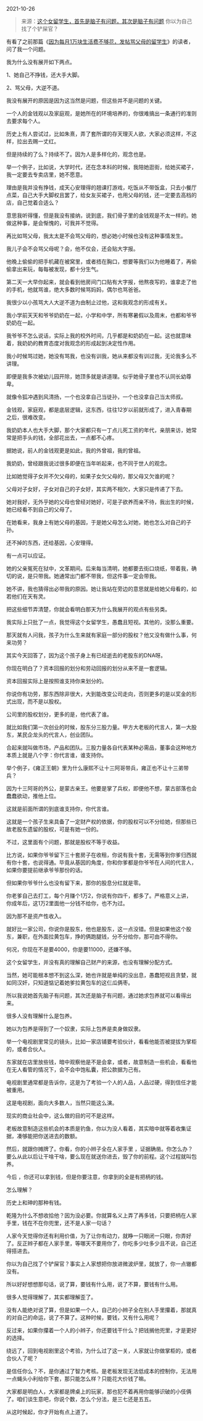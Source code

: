 2021-10-26

> 来源：[这个女留学生，首先是脑子有问题，其次是脑子有问题](http://mp.weixin.qq.com/s?__biz=MzU0MjYwNDU2Mw==&mid=2247501878&idx=2&sn=a5a328e491290840a9d6dbf941bcf32d&chksm=fb1aa44acc6d2d5c99c596d905d93eef2e7347bc191c91a2efce828ff2a40de9121c6cf1ca6c&scene=27#wechat_redirect)
> 你以为自己找了个铲屎官？

有看了之前那篇《[因为每月1万块生活费不够花，发帖骂父母的留学生](http://mp.weixin.qq.com/s?__biz=MzU0MjYwNDU2Mw==&mid=2247501722&idx=2&sn=0f7e925dcb751ca04e4c7c216108993e&chksm=fb1aabe6cc6d22f0edb86f70f6c574ffc7d81da40fc1f4879dad6ce953e326c7e88f9edf4495&scene=21#wechat_redirect)》的读者，问了我一个问题。

  

我为什么没有展开如下两点。

  

1、她自己不挣钱，还大手大脚。

2、骂父母，大逆不道。

  

我没有展开的原因是因为这当然是问题，但这些并不是问题的关键。  

  

一个人的金钱观以及家庭观，是她所在的环境培养的，你很难搞出一条通行的准则去要求每个人。

  

历史上有人尝试过，比如朱熹，弄了套所谓的存天理灭人欲，大家必须这样，不这样，拉出去赐一丈红。

  

但是持续的了么？持续不了。因为人是多样化的，观念也是。

  

举一个例子，比如说，大学时代，还在念本科的时候，我陪她逛街，给她买裙子，我一定要去专卖店里，她不愿意。

  

理由是我并没有挣钱，成天心安理得的翘课打游戏，吃饭从不带饭盒，只去小餐厅点菜，自己大手大脚权且罢了，给女友买裙子，也用父母的钱，还一定要去高档的店，自己觉着合适么？

  

意思我听得懂，但是我没有接纳，说到底，我们骨子里的金钱观是不太一样的。她做这种事，是会惭愧的，可我并不觉得。

  

再比如骂父母，我太太是不会骂父母的，想必她小时候也没有这种事情发生。  

  

我儿子会不会骂父母呢？会，他不仅会，还会贴大字报。  

  

他晚上偷偷的把手机藏在被窝里，或者捂在胸口，想要等我们以为他睡着了，再偷偷拿出来玩，每每被发现，都十分生气。

  

第二天一大早你起来，就会看到他房间门口贴有大字报，他熬夜写的，谁拿走了他的手机，他就骂谁，绝大多数时候骂妈妈，偶尔也骂爸爸。

  

我很少以小孩骂大人大逆不道为由制止过他，这和我观念的形成有关。

  

我小学前天天和爷爷奶奶在一起，小学和中学，所有寒暑假以及周末，也都和爷爷奶奶在一起。  

  

我爷爷不怎么说话，实际上我的校外时间，几乎都是和奶奶在一起。这也就意味着，我奶奶的教育态度对我观念的形成起到决定性作用。

  

我小时候骂过她，她没有骂我，也没有训我，她从来都没有训过我，无论我多么不讲理。  

  

即便是我多次被幼儿园开除，她顶多就是讲道理。似乎她骨子里也不认同长幼尊卑。

  

就像令狐冲遇到风清扬，一个也没拿自己当徒孙，一个也没拿自己当太师叔。  

  

金钱观，家庭观，都是底层逻辑，这东西，往往12岁以前就形成了，进入青春期之后，很难改变。

  

我奶奶本人也大手大脚，那个大家都只有一丁点儿死工资的年代，亲朋来访，她常常是把手头的钱，全部花出去，一点都不心疼。  

  

据她说，前人的金钱观更是如此，我的外曾祖，我的曾祖。  

  

我奶奶，曾经跟我说过很多即便在当年听起来，也不同于世人的观念。  

  

比如她觉得子女并不欠父母的，如果子女欠父母的，那父母又欠谁的呢？

  

父母对子女好，子女对自己的子女好，其实两不相欠，大家只是传递了下去。

  

她对我好，无外乎她的父母也曾经对她好，可是子欲养而亲不待，我出生的时候，她已经看不到自己的父母了。  

  

在她看来，我身上有她父母的基因，于是她父母怎么对她，她也怎么对自己的子孙。  

  

还不掉的东西，还给基因，心安理得。

  

有一点可以应证。  

  

她的父亲冤死在狱中，文革期间。后来每当清明，她都要去街口烧纸，带着我，确切的说，是只带我。她通常出门都不带我，但这件事一定会带我。

  

她不讲，我也猜得出必带我的原因。她让我站在旁边的意思就是给她父母看的，如若他们在天有灵。

  

把这些细节弄清楚，你就会看明白那天为什么我展开的观点有些另类。  

  

我实际上只批了一点，我觉得这个女留学生，愚蠢且短视。其他的，没那么重要。

  

那天就有人问我，孩子为什么生来就有家庭一部分的股权？他又没有做什么事，何来功劳？

  

其实今天回答了，因为这个孩子身上有已经逝去的老股东的DNA呀。

  

你现在明白了？资本回报的划分和劳动回报的划分从来不是一套逻辑。  

  

资本回报实际上是按照谁支持你来划分的。

  

你说你有功劳，那东西除非很大，大到能改变公司走向，否则更多的是以奖金的形式出现，而不是以股权。  

  

公司里的股权划分，更多的是，他代表了谁。  

  

就比如我们第一次创业的时候，股东分三股力量。甲方大老板的代言人，第一大股东，某民企龙头的代言人，创业团队。  

  

合起来就叫做市场，产品和团队。三股力量各自代表某种必需品，董事会这种地方本质上就是八个字：你代言谁，谁支持你。

  

举个例子，《雍正王朝》里为什么康熙不让十三阿哥带兵，雍正也不让十三弟带兵？  

  

因为十三阿哥的外公，是蒙古亲王。他要是掌了兵权，即便他不想，蒙古部落也会蠢蠢欲动，推他上位。

  

这就是前面所谓的到底谁支持你，你代言谁。

  

这就是一个孩子生来具备了一定财产权的依据，你的股权可以不分给她，但那些已故老股东遗留的股权，可是有她一份的。

  

不过，这里面有个问题，那就是股权不等于收益。

  

比方说，如果你爷爷留下三十套房子在收租，你说有我十套，无需等到你爹归西就有你十套，也说得通。毕竟从基因的角度，你和你爹都是你爷爷在人间的代言人，如果你要提前继承爷爷那份的话。

  

但如果你爷爷什么也没有留下来，那你的股息分红就是零。

  

你老爹自己去打工，每个月赚个1万2，你说有你四千，都多了。严格意义上讲，你成年后，这1万2里面他一分钱不给你，也不为过。

  

因为那不是资产性收入。  

  

就好比一家公司，你说你是股东，他也是股东，这一点没错。但是如果他这个股东，兼职，在外面拉黄包车，挣的俩跑腿钱，分不分给你，那可由不得你。  

  

何况，你现在不是要4000，你是要11000，还嫌不够。  

  

这个女留学生，并没有真的理解自己财产的来源，也没有理解分配方式。

  

当然，她可能根本想不到这么深，她也许就是单纯的没出息，愚蠢短视且贪婪，就如同汉奸，只知道惦记着她爹拉黄包车的这仨瓜俩枣。

  

所以我说她首先脑子有问题，其次还是脑子有问题，通过她求包养就可以看得出来。

  

很多人没有理解什么是包养。

  

她以为包养是得到了一个奴隶，实际上包养是卖身做奴隶。  

  

举一个电视剧里常见的镜头，比如一家店铺要考验伙计，看看他能否被提拔为掌柜的，或者合伙人。  

  

东家就在店里放些钱，暗中观察他是不是会拿，或者，故意制造一些机会，看看他在无人看管的情况下，会不会中饱私囊，把公款据为己有。  

  

电视剧里通常都是告诉你，这是为了考验一个人的人品，人品过硬，得到信任才能被重用。

  

这是电视剧，面向大多数人，当然只能这么演。

  

现实的商业社会中，这么做的目的可不是这样。

  

老板故意制造这些机会的本质是钓鱼，你以为没人看着，其实暗中就等着收集证据，凑够能把你送进去的数额。

  

然后，就跟你摊牌了。你看，你的小辫子全在人家手里 ，证据确凿。你怎么办？要么从此以后让干啥干啥，要么现在就送你进去，毁了你的前程。这个过程就叫包养。

  

今后 ，你还可以拿到钱，但是你要注意，你拿到的全是有把柄的钱。

  

怎么理解？

  

历史上和珅的那种有钱。

  

乾隆为什么不想收拾他？因为没必要。你就算名义上弄了再多钱，只要把柄在人家手里，钱在不在你兜里，还不是人家一句话？  

  

人家今天觉得你还有利用价值，为了让你有动力，就睁一只眼闭一只眼，你弄好了。反正辫子都在人家手里，等哪天不要用你了，你吃多少吐多少且不说，自己还得搭进去。  

  

你以为自己找了个铲屎官？事实上人家想把你放进微波炉里，就放了，你一点辙都没有。

  

所以好好想想那句话，说了算，要钱有什么用，说了不算，要钱有什么用。  

  

很多人觉得理解了，其实都理解歪了。  

  

没有人能绝对说了算，但是如果一个人，自己的小辫子全在别人手里攥着，那就真的对自己的命运，说了不算了。这种时候，要钱，又有什么用呢？

  

反过来，如果你攥着一个人的小辫子，你还要钱干什么？把钱搁他兜里，才是更好的选择。

  

绕远了，回到电视剧里这个考验，为什么过了这一关，人家就让你做掌柜的，或者合伙人了呢？

  

是信任你么？不，是你通过了智力考核。是老板发现无法低成本的控制你，无法用一点蝇头小利给你下套，那只能怎么样？只能花大价钱了嘛。  

  

大家都是明白人，大家都是牌桌上的玩家，那也犯不着再用你能够识破的小伎俩了。咱们谈生意吧，你说个数，怎么个分法，是三七还是五五。  

  

从这时候起，你才开始有点上道了。

